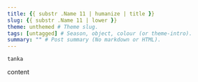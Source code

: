 ```yaml
---
title: {{ substr .Name 11 | humanize | title }}
slug: {{ substr .Name 11 | lower }}
theme: unthemed # Theme slug.
tags: [untagged] # Season, object, colour (or theme-intro).
summary: "" # Post summary (No markdown or HTML).
---
```


```
tanka
```

content
